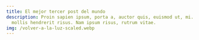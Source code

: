 ```yaml
---
title: El mejor tercer post del mundo
description: Proin sapien ipsum, porta a, auctor quis, euismod ut, mi. Donec
  mollis hendrerit risus. Nam ipsum risus, rutrum vitae.
img: /volver-a-la-luz-scaled.webp
---
```

